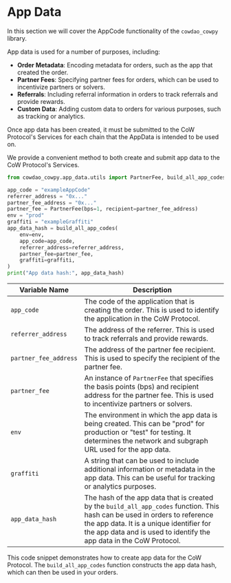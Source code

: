 # App Data

In this section we will cover the AppCode functionality of the `cowdao_cowpy` library.

App data is used for a number of purposes, including:

- **Order Metadata**: Encoding metadata for orders, such as the app that created the order.
- **Partner Fees**: Specifying partner fees for orders, which can be used to incentivize partners or solvers.
- **Referrals**: Including referral information in orders to track referrals and provide rewards.
- **Custom Data**: Adding custom data to orders for various purposes, such as tracking or analytics.


Once app data has been created, it must be submitted to the CoW Protocol's Services for each chain that the AppData is intended to be used on.

We provide a convenient method to both create and submit app data to the CoW Protocol's Services.

```python
from cowdao_cowpy.app_data.utils import PartnerFee, build_all_app_codes

app_code = "exampleAppCode"
referrer_address = "0x..."
partner_fee_address = "0x..."
partner_fee = PartnerFee(bps=1, recipient=partner_fee_address)
env = "prod"
graffiti = "exampleGraffiti"
app_data_hash = build_all_app_codes(
    env=env,
    app_code=app_code,
    referrer_address=referrer_address,
    partner_fee=partner_fee,
    graffiti=graffiti,
)
print("App data hash:", app_data_hash)
```

| Variable Name | Description |
| -------------- | ----------- |
| `app_code` | The code of the application that is creating the order. This is used to identify the application in the CoW Protocol. |
| `referrer_address` | The address of the referrer. This is used to track referrals and provide rewards. |
| `partner_fee_address` | The address of the partner fee recipient. This is used to specify the recipient of the partner fee. |
| `partner_fee` | An instance of `PartnerFee` that specifies the basis points (bps) and recipient address for the partner fee. This is used to incentivize partners or solvers. |
| `env` | The environment in which the app data is being created. This can be "prod" for production or "test" for testing. It determines the network and subgraph URL used for the app data. |
| `graffiti` | A string that can be used to include additional information or metadata in the app data. This can be useful for tracking or analytics purposes. |
| `app_data_hash` | The hash of the app data that is created by the `build_all_app_codes` function. This hash can be used in orders to reference the app data. It is a unique identifier for the app data and is used to identify the app data in the CoW Protocol. |

This code snippet demonstrates how to create app data for the CoW Protocol. The `build_all_app_codes` function constructs the app data hash, which can then be used in your orders.


